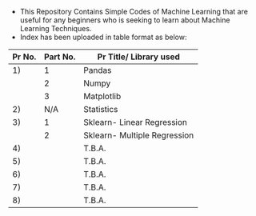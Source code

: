 - This Repository Contains Simple Codes of Machine Learning that are useful for any beginners who is seeking to learn about Machine Learning Techniques.
- Index has been uploaded in table format as below:

| Pr No. | Part No. | Pr Title/ Library used       |
| ------ | --------- | ---------------------------- |
| 1)     | 1         | Pandas                       |
|        | 2         | Numpy                        |
|        | 3         | Matplotlib                   |
| 2)     | N/A       | Statistics                   |
| 3)     | 1         | Sklearn- Linear Regression   |
|        | 2         | Sklearn- Multiple Regression |
| 4)     |           | T.B.A.                       |
| 5)     |           | T.B.A.                       |
| 6)     |           | T.B.A.                       |
| 7)     |           | T.B.A.                       |
| 8)     |           | T.B.A.                       |
